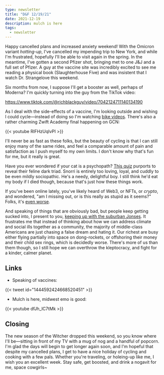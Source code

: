 ```yaml
---
type: newsletter
title: "D&F 12/19/21"
date: 2021-12-19
description: mulch is here
tags:
  - newsletter
---
```


Happy cancelled plans and increased anxiety weekend! With the Omicron variant _hotting-up_, I've cancelled my impending trip to New York, and while I'm frustrated, hopefully I'll be able to visit again in the spring. In the meantime, I've gotten a second Pfizer shot, bringing met to one J&J and a full set of Pfizer. A guy at the vaccine site was incredibly excited to see me reading a physical book (Slaughterhouse Five) and was insistent that I watch Dr. Strangelove this weekend.

Six months from now, I suppose I'll get a booster as well, perhaps of Moderna? I'm quickly turning into the guy from the TikTok video:

https://www.tiktok.com/@richblackguy/video/7042124711140134190

As I deal with the side-effects of a vaccine, I'm looking outside and wishing I could cycle—instead of doing so I'm watching [bike videos](https://www.albioncycling.com/2021/12/pan-celtic-race-2021-the-film/). There's also a rather charming Zwift Academy final happening on GCN:

{{< youtube RIFHzUqlvPI >}}

I'll never be as fast as these folks, but the beauty of cycling is that I can still enjoy many of the same rides, and feel a comparable amount of pain and satisfaction as I push myself to my own limits. I don't know why that's fun for me, but it really is great.

Have you ever wondered if your cat is a psychopath? [This quiz](https://www.sciencealert.com/scientists-develop-a-questionnaire-to-identify-whether-your-cat-is-a-psychopath) purports to reveal their feline dark triad. Snorri is entirely too loving, loyal, and cuddly to be even mildly sociopathic. He's a needy, delightful boy. I still think he'd eat my body if I died though, because that's just how these things work.

If you've been online lately, you've likely heard of Web3, or NFTs, or _crypto_, and wondered, "am I missing out, or is this really as stupid as it seems?" Folks, it's [even worse](https://www.usenix.org/publications/loginonline/web3-fraud).

And speaking of things that are obviously bad, but people keep getting sucked into, I present to you, [keeping up with the suburban Jonses](https://www.vox.com/the-goods/22673605/upper-middle-class-meritocracy-matthew-stewart). It frustrates me that instead of thinking about how we can address climate and social ills together as a community, the majority of middle-class Americans are just chasing a false dream and hating it. Our richest are busy either flying partially into space on dong-rockets, or offshoring their money and their child sex rings, which is decidedly worse. There's more of us than them though, so I still hope we can overthrow the kleptocracy, and fight for a kinder, calmer planet.

## Links

- Speaking of vaccines:

{{< tweet id="1444592424668520451" >}}

- Mulch is here, midwest emo is good:

{{< youtube dfJh_lC7tMk >}}

## Closing

The new season of the Witcher dropped this weekend, so you know where I'll be—sitting in front of my TV with a mug of nog and a handful of popcorn. I'm glad the days will begin to get longer again soon, and I'm hopeful that despite my cancelled plans, I get to have a nice holiday of cycling and cooking with a few pals. Whether you're traveling, or holeing-up like me, I wish you an excellent week. Stay safe, get boosted, and drink a nogavit for me, space cowgirls~